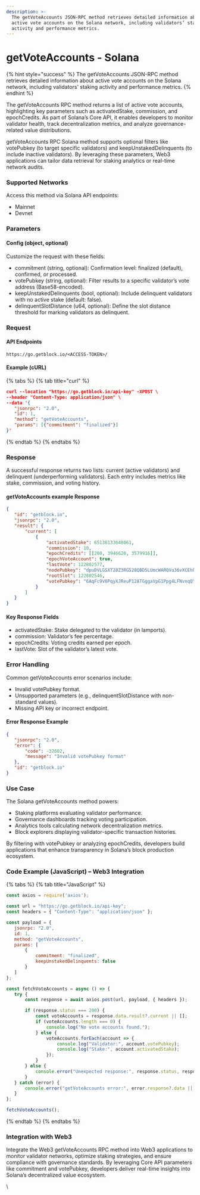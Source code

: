 ```yaml
---
description: >-
  The getVoteAccounts JSON-RPC method retrieves detailed information about
  active vote accounts on the Solana network, including validators’ staking
  activity and performance metrics.
---
```


# getVoteAccounts - Solana

{% hint style="success" %}
The getVoteAccounts JSON-RPC method retrieves detailed information about active vote accounts on the Solana network, including validators’ staking activity and performance metrics.
{% endhint %}



The getVoteAccounts RPC method returns a list of active vote accounts, highlighting key parameters such as activatedStake, commission, and epochCredits. As part of Solana’s Core API, it enables developers to monitor validator health, track decentralization metrics, and analyze governance-related value distributions.

getVoteAccounts RPC Solana method supports optional filters like votePubkey (to target specific validators) and keepUnstakedDelinquents (to include inactive validators). By leveraging these parameters, Web3 applications can tailor data retrieval for staking analytics or real-time network audits.

### Supported Networks

Access this method via Solana API endpoints:

* Mainnet
* Devnet

### Parameters

#### Config (object, optional)

Customize the request with these fields:

* commitment (string, optional): Confirmation level: finalized (default), confirmed, or processed.
* votePubkey (string, optional): Filter results to a specific validator’s vote address (Base58-encoded).
* keepUnstakedDelinquents (bool, optional): Include delinquent validators with no active stake (default: false).
* delinquentSlotDistance (u64, optional): Define the slot distance threshold for marking validators as delinquent.

### Request

#### API Endpoints

```
https://go.getblock.io/<ACCESS-TOKEN>/
```

#### Example (cURL)

{% tabs %}
{% tab title="curl" %}
```json
curl --location "https://go.getblock.io/api-key" -XPOST \
--header "Content-Type: application/json" \
--data '{
   "jsonrpc": "2.0",
   "id": 1,
   "method": "getVoteAccounts",
   "params": [{"commitment": "finalized"}]
}'
```
{% endtab %}
{% endtabs %}

### Response

A successful response returns two lists: current (active validators) and delinquent (underperforming validators). Each entry includes metrics like stake, commission, and voting history.

#### &#x20;getVoteAccounts example Response

```json
{
   "id": "getblock.io",
   "jsonrpc": "2.0",
   "result": {
       "current": [
           {
               "activatedStake": 65136133648061,
               "commission": 10,
               "epochCredits": [[280, 3946620, 3579916]],
               "epochVoteAccount": true,
               "lastVote": 122802577,
               "nodePubkey": "dpuDVLGSXT28Z3RGS28QBD5LUmcWARQVu36vXCEhhBg",
               "rootSlot": 122802546,
               "votePubkey": "6AqFc9V6PqyXJReuP12ATGggaVpG1Ppg4LFNvnqQYz8B"
           }
       ]
   }
}
```

#### Key Response Fields

* activatedStake: Stake delegated to the validator (in lamports).
* commission: Validator’s fee percentage.
* epochCredits: Voting credits earned per epoch.
* lastVote: Slot of the validator’s latest vote.

### Error Handling

Common getVoteAccounts error scenarios include:

* Invalid votePubkey format.
* Unsupported parameters (e.g., delinquentSlotDistance with non-standard values).
* Missing API key or incorrect endpoint.

#### Error Response Example

```json
{
   "jsonrpc": "2.0",
   "error": {
       "code": -32602,
       "message": "Invalid votePubkey format"
   },
   "id": "getblock.io"
}
```

### Use Case

The  Solana getVoteAccounts method powers:

* Staking platforms evaluating validator performance.
* Governance dashboards tracking voting participation.
* Analytics tools calculating network decentralization metrics.
* Block explorers displaying validator-specific transaction histories.

By filtering with votePubkey or analyzing epochCredits, developers build applications that enhance transparency in Solana’s block production ecosystem.

### Code Example (JavaScript) – Web3 Integration

{% tabs %}
{% tab title="JavaScript" %}
```javascript
const axios = require('axios');

const url = "https://go.getblock.io/api-key"; 
const headers = { "Content-Type": "application/json" };

const payload = {
   jsonrpc: "2.0",
   id: 1, 
   method: "getVoteAccounts",
   params: [
       {
           commitment: "finalized",
           keepUnstakedDelinquents: false
       }
   ]
};

const fetchVoteAccounts = async () => {
   try {
       const response = await axios.post(url, payload, { headers });

       if (response.status === 200) {
           const voteAccounts = response.data.result?.current || [];
           if (voteAccounts.length === 0) {
               console.log("No vote accounts found.");
           } else {
               voteAccounts.forEach(account => {
                   console.log("Validator:", account.votePubkey);
                   console.log("Stake:", account.activatedStake);
               });
           }
       } else {
           console.error("Unexpected response:", response.status, response.statusText);
       }
   } catch (error) {
       console.error("getVoteAccounts error:", error.response?.data || error.message);
   }
};

fetchVoteAccounts();

```
{% endtab %}
{% endtabs %}

### Integration with Web3

Integrate the Web3 getVoteAccounts RPC method into Web3 applications to monitor validator networks, optimize staking strategies, and ensure compliance with governance standards. By leveraging Core API parameters like commitment and votePubkey, developers deliver real-time insights into Solana’s decentralized value ecosystem.

\
